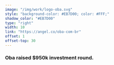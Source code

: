 ```yaml
---
image: "/img/work/logo-oba.svg"
style: "background-color: #EB7D00; color: #FFF;"
shadow_color: "#EB7D00"
type: "right"
width: 10
link: "https://angel.co/oba-com-br"
offset: 1
offset-top: 30
---
```

### Oba raised $950k investment round.
